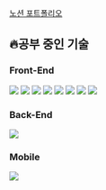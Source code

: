 [노션 포트폴리오](https://heavy-apogee-e26.notion.site/RESUME-b5c5344d15d541848f15101fb64187b7)

🔥공부 중인 기술
-------------
### Front-End
<img src="https://img.shields.io/badge/HTML5-E34F26?style=flat&logo=HTML5&logoColor=white"/> <img src="https://img.shields.io/badge/CSS3-1572B6?style=flat&logo=CSS3&logoColor=white"/>
<img src="https://img.shields.io/badge/Javascript-F7DF1E?style=flat&logo=JavaScript&logoColor=white"/>
<img src="https://img.shields.io/badge/TypeScript-3178C6?style=flat&logo=TypeScript&logoColor=white"/>
<img src="https://img.shields.io/badge/React-61DAFB?style=flat&logo=React&logoColor=white"/>
<img src="https://img.shields.io/badge/React Query-FF4154?style=flat&logo=React Query&logoColor=white"/>
<img src="https://img.shields.io/badge/Next.js-000000?style=flat&logo=Next.js&logoColor=white"/>
<img src="https://img.shields.io/badge/Chakra UI-319795?style=flat&logo=Chakra UI&logoColor=white"/>

### Back-End
<img src="https://img.shields.io/badge/Node.js-339933?style=flat&logo=Node.js&logoColor=white"/>

### Mobile
<img src="https://img.shields.io/badge/React Native-61DAFB?style=flat&logo=React&logoColor=white"/>
